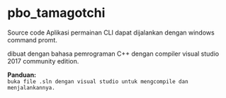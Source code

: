 # pbo_tamagotchi

Source code Aplikasi permainan CLI
dapat dijalankan dengan windows command promt.

dibuat dengan bahasa pemrograman C++
dengan compiler visual studio 2017 community edition.

**Panduan:**  
``buka file .sln dengan visual studio untuk mengcompile dan menjalankannya.``
